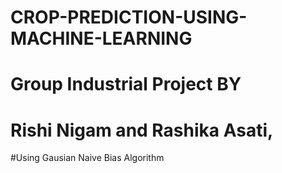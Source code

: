 # CROP-PREDICTION-USING-MACHINE-LEARNING
# Group Industrial Project BY
# Rishi Nigam and Rashika Asati,
#Using Gausian Naive Bias Algorithm
